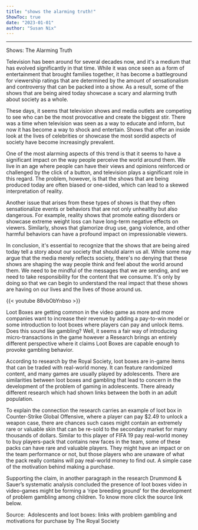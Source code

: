 ```yaml
---
title: "shows the alarming truth!"
ShowToc: true 
date: "2023-01-01"
author: "Susan Nix"
---
```

*****
Shows: The Alarming Truth

Television has been around for several decades now, and it's a medium that has evolved significantly in that time. While it was once seen as a form of entertainment that brought families together, it has become a battleground for viewership ratings that are determined by the amount of sensationalism and controversy that can be packed into a show. As a result, some of the shows that are being aired today showcase a scary and alarming truth about society as a whole.

These days, it seems that television shows and media outlets are competing to see who can be the most provocative and create the biggest stir. There was a time when television was seen as a way to educate and inform, but now it has become a way to shock and entertain. Shows that offer an inside look at the lives of celebrities or showcase the most sordid aspects of society have become increasingly prevalent.

One of the most alarming aspects of this trend is that it seems to have a significant impact on the way people perceive the world around them. We live in an age where people can have their views and opinions reinforced or challenged by the click of a button, and television plays a significant role in this regard. The problem, however, is that the shows that are being produced today are often biased or one-sided, which can lead to a skewed interpretation of reality.

Another issue that arises from these types of shows is that they often sensationalize events or behaviors that are not only unhealthy but also dangerous. For example, reality shows that promote eating disorders or showcase extreme weight loss can have long-term negative effects on viewers. Similarly, shows that glamorize drug use, gang violence, and other harmful behaviors can have a profound impact on impressionable viewers.

In conclusion, it's essential to recognize that the shows that are being aired today tell a story about our society that should alarm us all. While some may argue that the media merely reflects society, there's no denying that these shows are shaping the way people think and feel about the world around them. We need to be mindful of the messages that we are sending, and we need to take responsibility for the content that we consume. It's only by doing so that we can begin to understand the real impact that these shows are having on our lives and the lives of those around us.

{{< youtube 88vbObYnbso >}} 



Loot Boxes are getting common in the video game as more and more companies want to increase their revenue by adding a pay-to-win model or some introduction to loot boxes where players can pay and unlock items. Does this sound like gambling? Well, it seems a fair way of introducing micro-transactions in the game however a Research brings an entirely different perspective where it claims Loot Boxes are capable enough to provoke gambling behavior.
 
According to research by the Royal Society, loot boxes are in-game items that can be traded with real-world money. It can feature randomized content, and many games are usually played by adolescents. There are similarities between loot boxes and gambling that lead to concern in the development of the problem of gaming in adolescents. There already different research which had shown links between the both in an adult population.
 
To explain the connection the research carries an example of loot box in Counter-Strike Global Offensive, where a player can pay $2.49 to unlock a weapon case, there are chances such cases might contain an extremely rare or valuable skin that can be re-sold to the secondary market for many thousands of dollars. Similar to this player of FIFA 19 pay real-world money to buy players-pack that contains new faces in the team, some of these packs can have rare and valuable players. They might have an impact or on the team performance or not, but those players who are unaware of what the pack really contains will pay real-world money to find out. A simple case of the motivation behind making a purchase.
 
Supporting the claim, in another paragraph in the research Drummond & Sauer’s systematic analysis concluded the presence of loot boxes video in video-games might be forming a ‘ripe breeding ground’ for the development of problem gambling among children. To know more click the source link below.
 
Source:  Adolescents and loot boxes: links with problem gambling and motivations for purchase by The Royal Society



